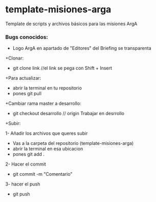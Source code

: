 # template-misiones-arga
Template de scripts y archivos básicos para las misiones ArgA

### Bugs conocidos:

- Logo ArgA en apartado de "Editores" del Briefing se transparenta

+Clonar:
- git clone link   //el link se pega con Shift + Insert


+Para actualizar:
- abrir la terminal en tu repositorio
- pones git pull


+Cambiar rama master a desarrollo:
- git checkout desarrollo // origin
Trabajar en desrrollo


+Subir:

1- Añadir los archivos que queres subir
- Vas a la carpeta del repositorio (template-misiones-arga)
- abrir la terminal en esa ubicacion
- pones git add .

2- Hacer el commit
- git commit -m "Comentario" 

3- hacer el push
- git push


